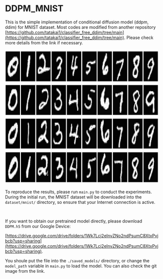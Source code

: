 # DDPM_MNIST

This is the simple implementation of conditional diffusion model (ddpm, ddim) for MNIST dataset. Most codes are modified from another repository [https://github.com/tatakai1/classifier_free_ddim/tree/main](https://github.com/tatakai1/classifier_free_ddim/tree/main). Please check more details from the link if necessary.

<img src="saved_images/DDPM_w=2.0_all.png" alt="MNIST generation" width="901.8" height="441.45">

<br>

To reproduce the results, please run `main.py` to conduct the experiments. During the initial run, the MNIST dataset will be downloaded into the `dataset/mnist/` directory, so ensure that your Internet connection is active.

<br>

If you want to obtain our pretrained model directly, please download `DDPM.h5` from our Google Device:

[https://drive.google.com/drive/folders/1Wk7Lcj2eInvZNo2ndPsumC8XtxPvjbcb?usp=sharing](https://drive.google.com/drive/folders/1Wk7Lcj2eInvZNo2ndPsumC8XtxPvjbcb?usp=sharing). 

You shoule put the file into the `./saved_models/` directory, or change the `model_path` variable in `main.py` to load the model. You can also check the git image from the link.
